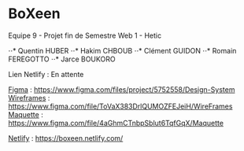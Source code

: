 # BoXeen

Equipe 9 - Projet fin de Semestre Web 1 - Hetic

⋅⋅* Quentin HUBER
⋅⋅* Hakim CHBOUB
⋅⋅* Clément GUIDON
⋅⋅* Romain FEREGOTTO
⋅⋅* Jarce BOUKORO

Lien Netlify : En attente

[Figma](https://www.figma.com/files/project/5752558/Design-System) : https://www.figma.com/files/project/5752558/Design-System
[Wireframes](https://www.figma.com/file/ToVaX383DrlQUMOZFEJeiH/WireFrames) : https://www.figma.com/file/ToVaX383DrlQUMOZFEJeiH/WireFrames
[Maquette](https://www.figma.com/file/4aGhmCTnbpSblut6TqfGqX/Maquette) : https://www.figma.com/file/4aGhmCTnbpSblut6TqfGqX/Maquette

[Netlify](https://boxeen.netlify.com/) : https://boxeen.netlify.com/
